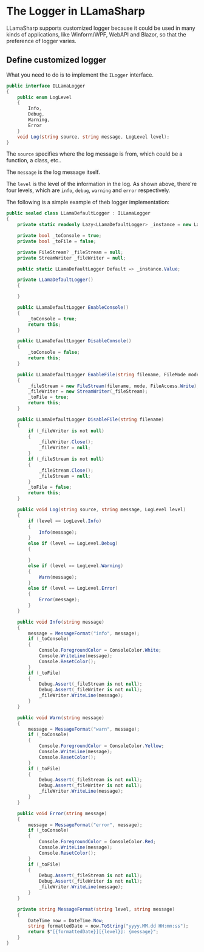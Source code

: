# The Logger in LLamaSharp

LLamaSharp supports customized logger because it could be used in many kinds of applications, like Winform/WPF, WebAPI and Blazor, so that the preference of logger varies.

## Define customized logger

What you need to do is to implement the `ILogger` interface. 

```cs
public interface ILLamaLogger
{
    public enum LogLevel
    {
        Info,
        Debug,
        Warning,
        Error
    }
    void Log(string source, string message, LogLevel level);
}
```

The `source` specifies where the log message is from, which could be a function, a class, etc..

The `message` is the log message itself.

The `level` is the level of the information in the log. As shown above, there're four levels, which are `info`, `debug`, `warning` and `error` respectively.

The following is a simple example of theb logger implementation:

```cs
public sealed class LLamaDefaultLogger : ILLamaLogger
{
    private static readonly Lazy<LLamaDefaultLogger> _instance = new Lazy<LLamaDefaultLogger>(() => new LLamaDefaultLogger());

    private bool _toConsole = true;
    private bool _toFile = false;

    private FileStream? _fileStream = null;
    private StreamWriter _fileWriter = null;

    public static LLamaDefaultLogger Default => _instance.Value;

    private LLamaDefaultLogger()
    {

    }

    public LLamaDefaultLogger EnableConsole()
    {
        _toConsole = true;
        return this;
    }

    public LLamaDefaultLogger DisableConsole()
    {
        _toConsole = false;
        return this;
    }

    public LLamaDefaultLogger EnableFile(string filename, FileMode mode = FileMode.Append)
    {
        _fileStream = new FileStream(filename, mode, FileAccess.Write);
        _fileWriter = new StreamWriter(_fileStream);
        _toFile = true;
        return this;
    }

    public LLamaDefaultLogger DisableFile(string filename)
    {
        if (_fileWriter is not null)
        {
            _fileWriter.Close();
            _fileWriter = null;
        }
        if (_fileStream is not null)
        {
            _fileStream.Close();
            _fileStream = null;
        }
        _toFile = false;
        return this;
    }

    public void Log(string source, string message, LogLevel level)
    {
        if (level == LogLevel.Info)
        {
            Info(message);
        }
        else if (level == LogLevel.Debug)
        {

        }
        else if (level == LogLevel.Warning)
        {
            Warn(message);
        }
        else if (level == LogLevel.Error)
        {
            Error(message);
        }
    }

    public void Info(string message)
    {
        message = MessageFormat("info", message);
        if (_toConsole)
        {
            Console.ForegroundColor = ConsoleColor.White;
            Console.WriteLine(message);
            Console.ResetColor();
        }
        if (_toFile)
        {
            Debug.Assert(_fileStream is not null);
            Debug.Assert(_fileWriter is not null);
            _fileWriter.WriteLine(message);
        }
    }

    public void Warn(string message)
    {
        message = MessageFormat("warn", message);
        if (_toConsole)
        {
            Console.ForegroundColor = ConsoleColor.Yellow;
            Console.WriteLine(message);
            Console.ResetColor();
        }
        if (_toFile)
        {
            Debug.Assert(_fileStream is not null);
            Debug.Assert(_fileWriter is not null);
            _fileWriter.WriteLine(message);
        }
    }

    public void Error(string message)
    {
        message = MessageFormat("error", message);
        if (_toConsole)
        {
            Console.ForegroundColor = ConsoleColor.Red;
            Console.WriteLine(message);
            Console.ResetColor();
        }
        if (_toFile)
        {
            Debug.Assert(_fileStream is not null);
            Debug.Assert(_fileWriter is not null);
            _fileWriter.WriteLine(message);
        }
    }

    private string MessageFormat(string level, string message)
    {
        DateTime now = DateTime.Now;
        string formattedDate = now.ToString("yyyy.MM.dd HH:mm:ss");
        return $"[{formattedDate}][{level}]: {message}";
    }
}
```
